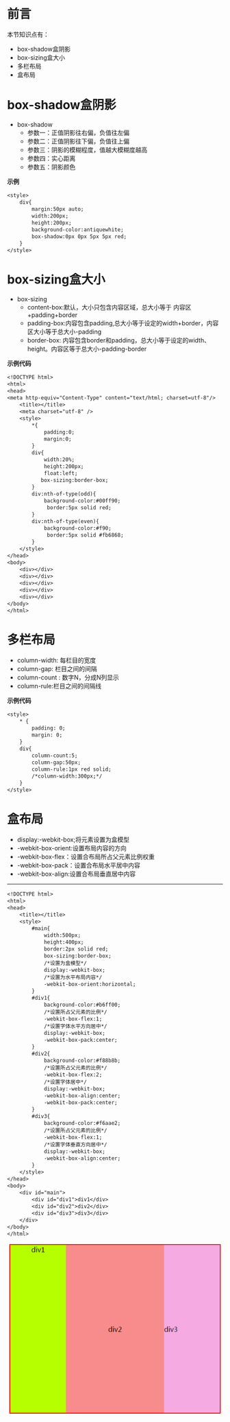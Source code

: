 # 前言

本节知识点有：

* box-shadow盒阴影
* box-sizing盒大小
* 多栏布局
* 盒布局

# box-shadow盒阴影

* box-shadow
	* 参数一：正值阴影往右偏，负值往左偏
	* 参数二：正值阴影往下偏，负值往上偏
	* 参数三：阴影的模糊程度，值越大模糊度越高
	* 参数四：实心距离
	* 参数五：阴影颜色

**示例**

    <style>
        div{
            margin:50px auto;
            width:200px;
            height:200px;
            background-color:antiquewhite;
            box-shadow:0px 0px 5px 5px red;
        }
    </style>

# box-sizing盒大小

* box-sizing
	* content-box:默认，大小只包含内容区域，总大小等于 内容区+padding+border
	* padding-box:内容包含padding,总大小等于设定的width+border，内容区大小等于总大小-padding
	* border-box: 内容包含border和padding，总大小等于设定的width、height。内容区等于总大小-padding-border

**示例代码**

	<!DOCTYPE html>
	<html>
	<head>
	<meta http-equiv="Content-Type" content="text/html; charset=utf-8"/>
	    <title></title>
		<meta charset="utf-8" />
	    <style>
	        *{
	            padding:0;
	            margin:0;
	        }
	        div{
	            width:20%;
	            height:200px;
	            float:left;
	           box-sizing:border-box;
	        }
	        div:nth-of-type(odd){
	            background-color:#00ff90;
	             border:5px solid red;
	        }
	        div:nth-of-type(even){
	            background-color:#f90;
	             border:5px solid #fb6868;
	        }
	    </style>
	</head>
	<body>
	    <div></div>
	    <div></div>
	    <div></div>
	    <div></div>
	    <div></div>
	</body>
	</html>

# 多栏布局

* column-width: 每栏目的宽度
* column-gap: 栏目之间的间隔
* column-count : 数字N，分成N列显示
* column-rule:栏目之间的间隔线

**示例代码**

    <style>
        * {
            padding: 0;
            margin: 0;
        }
        div{
            column-count:5;
            column-gap:50px;
            column-rule:1px red solid;
            /*column-width:300px;*/
        }
    </style>

# 盒布局

* display:-webkit-box;将元素设置为盒模型
* -webkit-box-orient:设置布局内容的方向
* -webkit-box-flex：设置合布局所占父元素比例权重
* -webkit-box-pack：设置合布局水平居中内容
* -webkit-box-align:设置合布局垂直居中内容

---

	<!DOCTYPE html>
	<html>
	<head>
	    <title></title>
	    <style>
	        #main{
	            width:500px;
	            height:400px;
	            border:2px solid red;
	            box-sizing:border-box;
	            /*设置为盒模型*/
	            display:-webkit-box;
	            /*设置为水平布局内容*/
	            -webkit-box-orient:horizontal;
	        }
	        #div1{
	            background-color:#b6ff00;
	            /*设置所占父元素的比例*/
	            -webkit-box-flex:1;
	            /*设置字体水平方向居中*/
	            display:-webkit-box;
	            -webkit-box-pack:center;
	        }
	        #div2{
	            background-color:#f88b8b;
	            /*设置所占父元素的比例*/
	            -webkit-box-flex:2;
	            /*设置字体居中*/
	            display:-webkit-box;
	            -webkit-box-align:center;
	            -webkit-box-pack:center;
	        }
	        #div3{
	            background-color:#f6aae2;
	            /*设置所占父元素的比例*/
	            -webkit-box-flex:1;
	            /*设置字体垂直方向居中*/
	            display:-webkit-box;
	            -webkit-box-align:center;
	        }
	    </style>
	</head>
	<body>
	    <div id="main">
	        <div id="div1">div1</div>
	        <div id="div2">div2</div>
	        <div id="div3">div3</div>
	    </div>
	</body>
	</html>

![](../assets/56.png)

